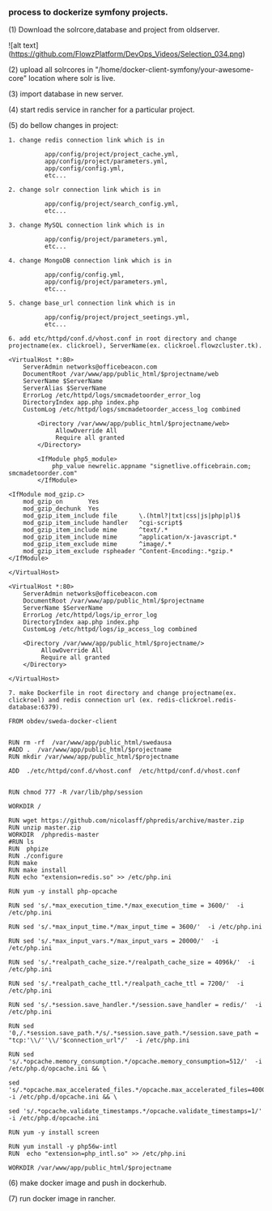 ### process to dockerize symfony projects.

(1) Download the solrcore,database and project from oldserver.

![alt text] (https://github.com/FlowzPlatform/DevOps_Videos/Selection_034.png)

(2) upload all solrcores in "/home/docker-client-symfony/your-awesome-core" location where solr is live.

(3) import database in new server.

(4) start redis service in rancher for a particular project.

(5) do bellow changes in project:

``
    1. change redis connection link which is in 
``    
```
          app/config/project/project_cache.yml, 
          app/config/project/parameters.yml,
          app/config/config.yml,
          etc...
```

``
    2. change solr connection link which is in
``    
```
          app/config/project/search_config.yml,
          etc...
```

``
    3. change MySQL connection link which is in
``    
```
          app/config/project/parameters.yml,
          etc...
```

``
    4. change MongoDB connection link which is in 
``    
```
          app/config/config.yml,
          app/config/project/parameters.yml,
          etc...
```

``
    5. change base_url connection link which is in
``    
```
          app/config/project/project_seetings.yml,
          etc...
```

``
    6. add etc/httpd/conf.d/vhost.conf in root directory and change projectname(ex. clickroel), ServerName(ex. clickroel.flowzcluster.tk).
``    
    
```
<VirtualHost *:80>
    ServerAdmin networks@officebeacon.com
    DocumentRoot /var/www/app/public_html/$projectname/web
    ServerName $ServerName
    ServerAlias $ServerName
    ErrorLog /etc/httpd/logs/smcmadetoorder_error_log
    DirectoryIndex app.php index.php
    CustomLog /etc/httpd/logs/smcmadetoorder_access_log combined

        <Directory /var/www/app/public_html/$projectname/web>
             AllowOverride All
             Require all granted
        </Directory>

        <IfModule php5_module>
            php_value newrelic.appname "signetlive.officebrain.com; smcmadetoorder.com"
        </IfModule>

<IfModule mod_gzip.c>
    mod_gzip_on       Yes
    mod_gzip_dechunk  Yes
    mod_gzip_item_include file      \.(html?|txt|css|js|php|pl)$
    mod_gzip_item_include handler   ^cgi-script$
    mod_gzip_item_include mime      ^text/.*
    mod_gzip_item_include mime      ^application/x-javascript.*
    mod_gzip_item_exclude mime      ^image/.*
    mod_gzip_item_exclude rspheader ^Content-Encoding:.*gzip.*
</IfModule>

</VirtualHost>

<VirtualHost *:80>
    ServerAdmin networks@officebeacon.com
    DocumentRoot /var/www/app/public_html/$projectname
    ServerName $ServerName
    ErrorLog /etc/httpd/logs/ip_error_log
    DirectoryIndex aap.php index.php
    CustomLog /etc/httpd/logs/ip_access_log combined

    <Directory /var/www/app/public_html/$projectname/>
         AllowOverride All
         Require all granted
    </Directory>

</VirtualHost>
```

``
    7. make Dockerfile in root directory and change projectname(ex. clickroel) and redis connection url (ex. redis-clickroel.redis-database:6379).
``    

```
FROM obdev/sweda-docker-client


RUN rm -rf  /var/www/app/public_html/swedausa
#ADD .  /var/www/app/public_html/$projectname 
RUN mkdir /var/www/app/public_html/$projectname

ADD  ./etc/httpd/conf.d/vhost.conf  /etc/httpd/conf.d/vhost.conf


RUN chmod 777 -R /var/lib/php/session

WORKDIR /

RUN wget https://github.com/nicolasff/phpredis/archive/master.zip
RUN unzip master.zip
WORKDIR  /phpredis-master 
#RUN ls
RUN  phpize
RUN ./configure
RUN make
RUN make install
RUN echo "extension=redis.so" >> /etc/php.ini

RUN yum -y install php-opcache

RUN sed 's/.*max_execution_time.*/max_execution_time = 3600/'  -i /etc/php.ini

RUN sed 's/.*max_input_time.*/max_input_time = 3600/'  -i /etc/php.ini

RUN sed 's/.*max_input_vars.*/max_input_vars = 20000/'  -i /etc/php.ini

RUN sed 's/.*realpath_cache_size.*/realpath_cache_size = 4096k/'  -i /etc/php.ini

RUN sed 's/.*realpath_cache_ttl.*/realpath_cache_ttl = 7200/'  -i /etc/php.ini

RUN sed 's/.*session.save_handler.*/session.save_handler = redis/'  -i /etc/php.ini

RUN sed '0,/.*session.save_path.*/s/.*session.save_path.*/session.save_path = "tcp:'\\/''\\/'$connection_url"/'  -i /etc/php.ini

RUN sed 's/.*opcache.memory_consumption.*/opcache.memory_consumption=512/'  -i /etc/php.d/opcache.ini && \

sed 's/.*opcache.max_accelerated_files.*/opcache.max_accelerated_files=40000/'  -i /etc/php.d/opcache.ini && \

sed 's/.*opcache.validate_timestamps.*/opcache.validate_timestamps=1/'  -i /etc/php.d/opcache.ini

RUN yum -y install screen

RUN yum install -y php56w-intl
RUN  echo "extension=php_intl.so" >> /etc/php.ini

WORKDIR /var/www/app/public_html/$projectname 
```

(6) make docker image and push in dockerhub.

(7) run docker image in rancher.
